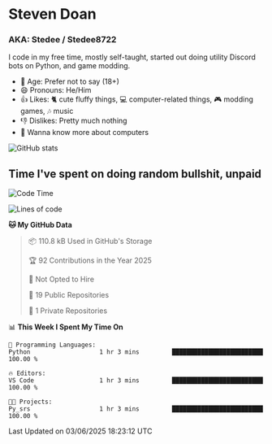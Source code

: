 # Steven Doan
### AKA: Stedee / Stedee8722
I code in my free time, mostly self-taught, started out doing utility Discord bots on Python, and game modding.

- 🤔 Age: Prefer not to say (18+)
- 😄 Pronouns: He/Him
- 👍 Likes: 🐈 cute fluffy things, 💻 computer-related things, 🎮 modding games, 🎶 music
- 👎 Dislikes: Pretty much nothing
- 🥹 Wanna know more about computers

![GitHub stats](https://github-readme-stats-iota-mocha-40.vercel.app/api?username=Stedee8722&show=prs_merged,prs_merged_percentage&show_icons=true&theme=transparent)

## Time I've spent on doing random bullshit, unpaid
<!--START_SECTION:Time I've spent on doing random bullshit, unpaid-->
![Code Time](http://img.shields.io/badge/Code%20Time-275%20hrs%2042%20mins-blue)

![Lines of code](https://img.shields.io/badge/From%20Hello%20World%20I%27ve%20Written-82.6%20thousand%20lines%20of%20code-blue)

**🐱 My GitHub Data** 

> 📦 110.8 kB Used in GitHub's Storage 
 > 
> 🏆 92 Contributions in the Year 2025
 > 
> 🚫 Not Opted to Hire
 > 
> 📜 19 Public Repositories 
 > 
> 🔑 1 Private Repositories 
 > 
📊 **This Week I Spent My Time On** 

```text
💬 Programming Languages: 
Python                   1 hr 3 mins         █████████████████████████   100.00 % 

🔥 Editors: 
VS Code                  1 hr 3 mins         █████████████████████████   100.00 % 

🐱‍💻 Projects: 
Py_srs                   1 hr 3 mins         █████████████████████████   100.00 % 
```


 Last Updated on 03/06/2025 18:23:12 UTC
<!--END_SECTION:Time I've spent on doing random bullshit, unpaid-->
